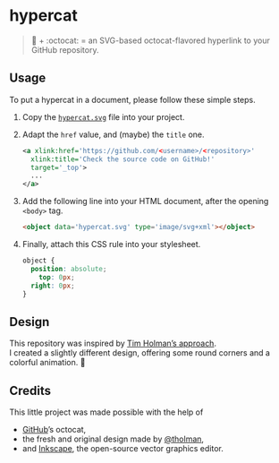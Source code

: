 
# hypercat

> :link: + :octocat: =
  an SVG-based octocat-flavored hyperlink to your GitHub repository.

## Usage

To put a hypercat in a document, please follow these simple steps.

1. Copy the [`hypercat.svg`](hypercat.svg) file into your project.
2. Adapt the `href` value, and (maybe) the `title` one.

   ```svg
   <a xlink:href='https://github.com/<username>/<repository>'
     xlink:title='Check the source code on GitHub!'
     target='_top'>
     ...
   </a>
   ```

3. Add the following line into your HTML document, after the opening `<body>` tag.

   ```html
   <object data='hypercat.svg' type='image/svg+xml'></object>
   ```

4. Finally, attach this CSS rule into your stylesheet.

   ```css
   object {
     position: absolute;
       top: 0px;
     right: 0px;
   }
   ```

## Design

This repository was inspired by
[Tim Holman’s approach](https://github.com/tholman/github-corners).  
I created a slightly different design, offering some round corners
and a colorful animation. :art:

## Credits

This little project was made possible with the help of

- [GitHub](https://github.com)’s octocat,
- the fresh and original design made by [@tholman](https://github.com/tholman),
- and [Inkscape](https://inkscape.org), the open-source vector graphics editor.
